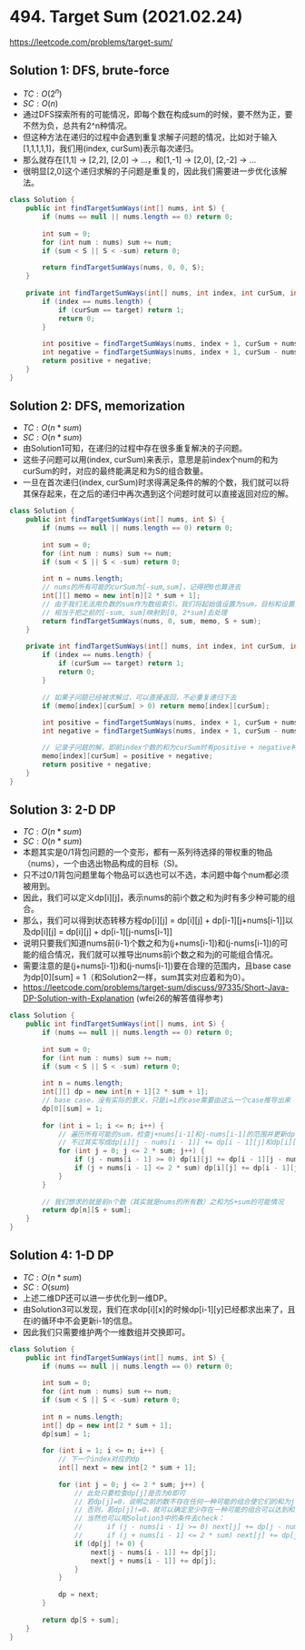 # 494. Target Sum (2021.02.24)

https://leetcode.com/problems/target-sum/

## Solution 1: DFS, brute-force

- $TC:O(2^n)$
- $SC:O(n)$
- 通过DFS探索所有的可能情况，即每个数在构成sum的时候，要不然为正，要不然为负，总共有2^n种情况。
- 但这种方法在递归的过程中会遇到重复求解子问题的情况，比如对于输入[1,1,1,1,1]，我们用(index, curSum)表示每次递归。
- 那么就存在[1,1] -> [2,2], [2,0] -> ...，和[1,-1] -> [2,0], [2,-2] -> ...
- 很明显[2,0]这个递归求解的子问题是重复的，因此我们需要进一步优化该解法。

```java
class Solution {
    public int findTargetSumWays(int[] nums, int S) {
        if (nums == null || nums.length == 0) return 0;
        
        int sum = 0;
        for (int num : nums) sum += num;
        if (sum < S || S < -sum) return 0;
        
        return findTargetSumWays(nums, 0, 0, S);
    }
    
    private int findTargetSumWays(int[] nums, int index, int curSum, int target) {
        if (index == nums.length) {
            if (curSum == target) return 1;
            return 0;
        }
        
        int positive = findTargetSumWays(nums, index + 1, curSum + nums[index], target);
        int negative = findTargetSumWays(nums, index + 1, curSum - nums[index], target);
        return positive + negative;
    }
}
```

## Solution 2: DFS, memorization

- $TC:O(n * sum)$
- $SC:O(n * sum)$
- 由Solution1可知，在递归的过程中存在很多重复解决的子问题。
- 这些子问题可以用(index, curSum)来表示，意思是前index个num的和为curSum的时，对应的最终能满足和为S的组合数量。
- 一旦在首次递归(index, curSum)时求得满足条件的解的个数，我们就可以将其保存起来，在之后的递归中再次遇到这个问题时就可以直接返回对应的解。

```java
class Solution {
    public int findTargetSumWays(int[] nums, int S) {
        if (nums == null || nums.length == 0) return 0;
        
        int sum = 0;
        for (int num : nums) sum += num;
        if (sum < S || S < -sum) return 0;
        
        int n = nums.length;
        // nums的所有可能的curSum为[-sum,sum]，记得把0也算进去
        int[][] memo = new int[n][2 * sum + 1];
        // 由于我们无法用负数的sum作为数组索引，我们将起始值设置为sum，目标和设置为S+sum
        // 相当于把之前的[-sum, sum]映射到[0, 2*sum]去处理
        return findTargetSumWays(nums, 0, sum, memo, S + sum);
    }
    
    private int findTargetSumWays(int[] nums, int index, int curSum, int[][] memo, int target) {
        if (index == nums.length) {
            if (curSum == target) return 1;
            return 0;
        }
        
        // 如果子问题已经被求解过，可以直接返回，不必重复递归下去
        if (memo[index][curSum] > 0) return memo[index][curSum];
        
        int positive = findTargetSumWays(nums, index + 1, curSum + nums[index], memo, target);
        int negative = findTargetSumWays(nums, index + 1, curSum - nums[index], memo, target);

        // 记录子问题的解，即前index个数的和为curSum时有positive + negative种可行解
        memo[index][curSum] = positive + negative;
        return positive + negative;
    }
}
```

## Solution 3: 2-D DP

- $TC:O(n * sum)$
- $SC:O(n * sum)$
- 本题其实是0/1背包问题的一个变形，都有一系列待选择的带权重的物品（nums），一个由选出物品构成的目标（S)。
- 只不过0/1背包问题里每个物品可以选也可以不选，本问题中每个num都必须被用到。
- 因此，我们可以定义dp[i][j]，表示nums的前i个数之和为j时有多少种可能的组合。
- 那么，我们可以得到状态转移方程dp[i][j] = dp[i][j] + dp[i-1][j+nums[i-1]]以及dp[i][j] = dp[i][j] + dp[i-1][j-nums[i-1]]
- 说明只要我们知道nums前(i-1)个数之和为(j+nums[i-1])和(j-nums[i-1])的可能的组合情况，我们就可以推导出nums前i个数之和为j的可能组合情况。
- 需要注意的是(j+nums[i-1])和(j-nums[i-1])要在合理的范围内，且base case为dp[0][sum] = 1（和Solution2一样，sum其实对应着和为0）。
- https://leetcode.com/problems/target-sum/discuss/97335/Short-Java-DP-Solution-with-Explanation (wfei26的解答值得参考)

```java
class Solution {
    public int findTargetSumWays(int[] nums, int S) {
        if (nums == null || nums.length == 0) return 0;
        
        int sum = 0;
        for (int num : nums) sum += num;
        if (sum < S || S < -sum) return 0;
        
        int n = nums.length;
        int[][] dp = new int[n + 1][2 * sum + 1];
        // base case，没有实际的意义，只是i=1的case需要由这么一个case推导出来
        dp[0][sum] = 1;
        
        for (int i = 1; i <= n; i++) {
            // 遍历所有可能的sum，检查j+nums[i-1]和j-nums[i-1]的范围并更新dp[i][j]
            // 不过其实写成dp[i][j - nums[i - 1]] += dp[i - 1][j]和dp[i][j + nums[i - 1]] += dp[i - 1][j]也可以
            for (int j = 0; j <= 2 * sum; j++) {
                if (j - nums[i - 1] >= 0) dp[i][j] += dp[i - 1][j - nums[i - 1]];
                if (j + nums[i - 1] <= 2 * sum) dp[i][j] += dp[i - 1][j + nums[i - 1]];
            }
        }
        
        // 我们想求的就是前n个数（其实就是nums的所有数）之和为S+sum的可能情况
        return dp[n][S + sum];
    }
}
```

## Solution 4: 1-D DP

- $TC:O(n * sum)$
- $SC:O(sum)$
- 上述二维DP还可以进一步优化到一维DP。
- 由Solution3可以发现，我们在求dp[i][x]的时候dp[i-1][y]已经都求出来了，且在i的循环中不会更新i-1的信息。
- 因此我们只需要维护两个一维数组并交换即可。

```java
class Solution {
    public int findTargetSumWays(int[] nums, int S) {
        if (nums == null || nums.length == 0) return 0;
        
        int sum = 0;
        for (int num : nums) sum += num;
        if (sum < S || S < -sum) return 0;
        
        int n = nums.length;
        int[] dp = new int[2 * sum + 1];
        dp[sum] = 1;
        
        for (int i = 1; i <= n; i++) {
            // 下一个index对应的dp
            int[] next = new int[2 * sum + 1];
            
            for (int j = 0; j <= 2 * sum; j++) {
                // 此处只要检查dp[j]是否为0即可
                // 若dp[j]=0，说明之前的数不存在任何一种可能的组合使它们的和为j，在这种情况下计算下去就可能会超出数组的范围
                // 否则，若dp[j]!=0，就可以确定至少存在一种可能的组合可以达到和为j
                // 当然也可以用Solution3中的条件去check：
                //      if (j - nums[i - 1] >= 0) next[j] += dp[j - nums[i - 1]];
                //      if (j + nums[i - 1] <= 2 * sum) next[j] += dp[j + nums[i - 1]];
                if (dp[j] != 0) {
                    next[j - nums[i - 1]] += dp[j];
                    next[j + nums[i - 1]] += dp[j];
                }
            }
            
            dp = next;
        }
        
        return dp[S + sum];
    }
}
```